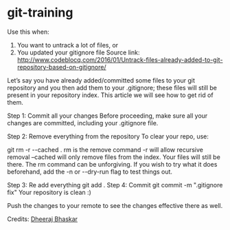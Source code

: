 # git-training

Use this when:
1. You want to untrack a lot of files, or
2. You updated your gitignore file
Source link: http://www.codeblocq.com/2016/01/Untrack-files-already-added-to-git-repository-based-on-gitignore/

Let’s say you have already added/committed some files to your git repository and you then add them to your .gitignore; these files will still be present in your repository index. This article we will see how to get rid of them.

Step 1: Commit all your changes
Before proceeding, make sure all your changes are committed, including your .gitignore file.

Step 2: Remove everything from the repository
To clear your repo, use:

git rm -r --cached .
rm is the remove command
-r will allow recursive removal
–cached will only remove files from the index. Your files will still be there.
The rm command can be unforgiving. If you wish to try what it does beforehand, add the -n or --dry-run flag to test things out.

Step 3: Re add everything
git add .
Step 4: Commit
git commit -m ".gitignore fix"
Your repository is clean :)

Push the changes to your remote to see the changes effective there as well.

Credits:
[Dheeraj Bhaskar](https://stackoverflow.com/users/1311745/dheeraj-bhaskar)
